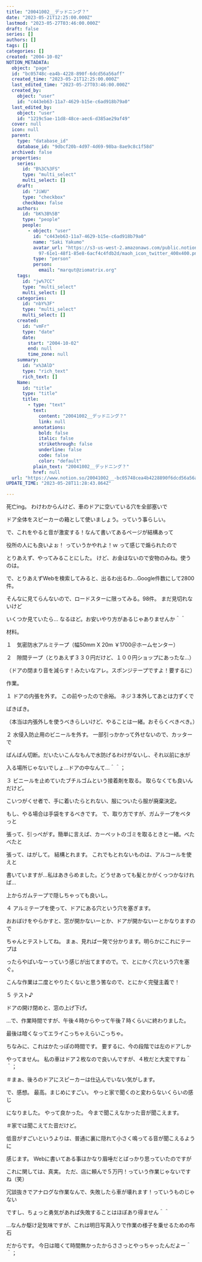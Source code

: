 ```yaml
---
title: "20041002__デッドニング？"
date: "2023-05-21T12:25:00.000Z"
lastmod: "2023-05-27T03:46:00.000Z"
draft: false
series: []
authors: []
tags: []
categories: []
created: "2004-10-02"
NOTION_METADATA:
  object: "page"
  id: "bc05748c-ea4b-4228-890f-6dcd56a56aff"
  created_time: "2023-05-21T12:25:00.000Z"
  last_edited_time: "2023-05-27T03:46:00.000Z"
  created_by:
    object: "user"
    id: "c443eb63-11a7-4629-b15e-c6ad918b79a0"
  last_edited_by:
    object: "user"
    id: "1219c5ae-11d8-48ce-aec6-d385ae29af49"
  cover: null
  icon: null
  parent:
    type: "database_id"
    database_id: "9dbcf20b-4d97-4d69-98ba-8ae9c8c1f58d"
  archived: false
  properties:
    series:
      id: "B%3C%3FS"
      type: "multi_select"
      multi_select: []
    draft:
      id: "JiWU"
      type: "checkbox"
      checkbox: false
    authors:
      id: "bK%3B%5B"
      type: "people"
      people:
        - object: "user"
          id: "c443eb63-11a7-4629-b15e-c6ad918b79a0"
          name: "Saki Yakumo"
          avatar_url: "https://s3-us-west-2.amazonaws.com/public.notion-static.com/3ad1c4\
            97-61e1-48f1-85e8-6acf4c4fdb2d/maoh_icon_twitter_400x400.png"
          type: "person"
          person:
            email: "marqut@ziomatrix.org"
    tags:
      id: "jw%7CC"
      type: "multi_select"
      multi_select: []
    categories:
      id: "nbY%3F"
      type: "multi_select"
      multi_select: []
    created:
      id: "vmFr"
      type: "date"
      date:
        start: "2004-10-02"
        end: null
        time_zone: null
    summary:
      id: "x%3AlD"
      type: "rich_text"
      rich_text: []
    Name:
      id: "title"
      type: "title"
      title:
        - type: "text"
          text:
            content: "20041002__デッドニング？"
            link: null
          annotations:
            bold: false
            italic: false
            strikethrough: false
            underline: false
            code: false
            color: "default"
          plain_text: "20041002__デッドニング？"
          href: null
  url: "https://www.notion.so/20041002__-bc05748cea4b4228890f6dcd56a56aff"
UPDATE_TIME: "2023-05-28T11:28:43.864Z"

---
```

<link rel="stylesheet" href="https://cdn.jsdelivr.net/npm/katex@0.16.2/dist/katex.min.css" integrity="sha384-bYdxxUwYipFNohQlHt0bjN/LCpueqWz13HufFEV1SUatKs1cm4L6fFgCi1jT643X" crossorigin="anonymous">


死亡ing。 わけわからんけど、車のドアに空いている穴を全部塞いで


ドア全体をスピーカーの箱として使いましょう。っていう事らしい。


で、これをやると音が激変する！なんて書いてあるページが結構あって


役所の人にも良いよぉ！ っていうかやれよ！ｗ って感じで煽られたので


とりあえず、やってみることにした。 けど、お金はないので安物のみね。使うのは。


で、とりあえずWebを検索してみると、出るわ出るわ…Google件数にして2800件。


そんなに見てらんないので、ロードスターに限ってみる。98件。 まだ見切れないけど


いくつか見ていたら… なるほど。お安いやり方があるじゃありませんか＾＾


材料。


１　気密防水アルミテープ（幅50mm X 20m ￥1700＠ホームセンター）


２　隙間テープ（とりあえず３３０円だけど、１００円ショップにあったな…）


（ドアの閉まり音を減らす！みたいなアレ。スポンジテープですよ！要するに）


作業。


１ ドアの内張を外す。 この前やったので余裕。 ネジ３本外してあとは力ずくで


ばきばき。


（本当は内張外しを使うべきらしいけど、やることは一緒。おそらくべきべき。）


２ 水侵入防止用のビニールを外す。 一部引っかかって外せないので、カッターで


ばんばん切断。だいたいこんなもんで水防げるわけがないし、それ以前に水が


入る場所じゃないでしょ…ドアの中なんて…＾＾；


３ ビニールを止めていたブチルゴムという接着剤を取る。 取らなくても良いんだけど。


こいつがくせ者で、手に着いたらとれない、服についたら服が廃棄決定。


もし、やる場合は手袋をするべきです。 で、取り方ですが、ガムテープをベタっと


張って、引っぺがす。簡単に言えば、カーペットのゴミを取るときと一緒。べたべたと


張って、はがして。 結構とれます。 これでもとれないものは、アルコールを使えと


書いていますが…私はあきらめました。どうせあっても髪とかがくっつかなければ…


上からガムテープで隠しちゃっても良いし。


４ アルミテープを使って、ドアにある穴という穴を塞ぎます。


おおぼけをやらかすと、窓が開かないーとか、ドアが開かないーとかなりますので


ちゃんとテストしてね。 まぁ、見れば一発で分かります。明らかにこれにテープは


ったらやばいなーっていう感じが出てますので。で、とにかく穴という穴を塞ぐ。


こんな作業は二度とやりたくないと思う筈なので、とにかく完璧主義で！


５ テスト♪


ドアの開け閉めと、窓の上げ下げ。


…で、作業時間ですが、午後４時からやって午後７時くらいに終わりました。


最後は暗くなってエライこっちゃえらいこっちゃ。


ちなみに、これはかたっぽの時間です。 要するに、今の段階では左のドアしか


やってません。 私の車はドア２枚なので良いんですが、４枚だと大変ですね＾＾；


＃まぁ、後ろのドアにスピーカーは仕込んでいない気がします。


で、感想。 最高。まじめにすごい。 やっと家で聞くのと変わらないくらいの感じ


になりました。 やって良かった。 今まで聞こえなかった音が聞こえます。


＃家では聞こえてた音だけど。


低音がすごいというよりは、普通に裏に隠れて小さく鳴ってる音が聞こえるように


感じます。 Webに書いてある事はかなり眉唾だとばっかり思っていたのですが


これに関しては、真実。 ただ、店に頼んで５万円！っていう作業じゃないですね（笑）


冗談抜きでアナログな作業なんで、失敗したら車が壊れます！っていうものじゃない


ですし、ちょっと勇気があれば失敗することはほぼあり得ません＾＾


…なんか駆け足気味ですが、これは明日写真入りで作業の様子を乗せるための布石


だからです。 今日は暗くて時間無かったからささっとやっちゃったんだよー＾＾；

